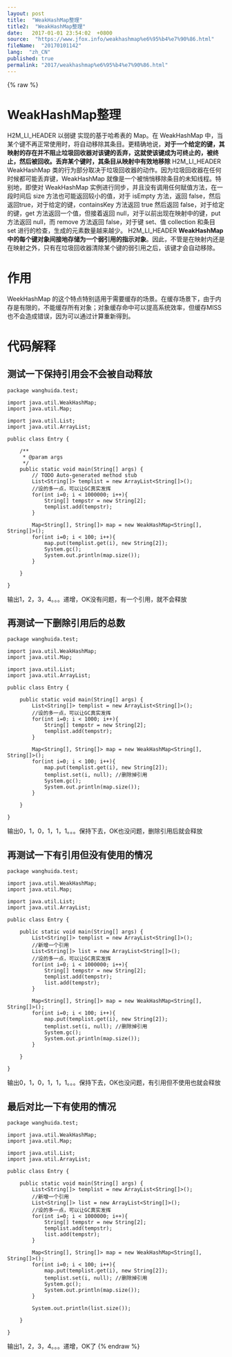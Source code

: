 ```yaml
---
layout: post
title:  "WeakHashMap整理"
title2:  "WeakHashMap整理"
date:   2017-01-01 23:54:02  +0800
source:  "https://www.jfox.info/weakhashmap%e6%95%b4%e7%90%86.html"
fileName:  "20170101142"
lang:  "zh_CN"
published: true
permalink: "2017/weakhashmap%e6%95%b4%e7%90%86.html"
---
```

{% raw %}
# WeakHashMap整理 


H2M_LI_HEADER 以弱键 实现的基于哈希表的 Map。在 WeakHashMap 中，当某个键不再正常使用时，将自动移除其条目。更精确地说，**对于一个给定的键，其映射的存在并不阻止垃圾回收器对该键的丢弃，这就使该键成为可终止的，被终止，然后被回收。丢弃某个键时，其条目从映射中有效地移除**
H2M_LI_HEADER WeakHashMap 类的行为部分取决于垃圾回收器的动作。因为垃圾回收器在任何时候都可能丢弃键，WeakHashMap 就像是一个被悄悄移除条目的未知线程。特别地，即使对 WeakHashMap 实例进行同步，并且没有调用任何赋值方法，在一段时间后 size 方法也可能返回较小的值，对于 isEmpty 方法，返回 false，然后返回true，对于给定的键，containsKey 方法返回 true 然后返回 false，对于给定的键，get 方法返回一个值，但接着返回 null，对于以前出现在映射中的键，put 方法返回 null，而 remove 方法返回 false，对于键 set、值 collection 和条目 set 进行的检查，生成的元素数量越来越少。
H2M_LI_HEADER **WeakHashMap 中的每个键对象间接地存储为一个弱引用的指示对象**。因此，不管是在映射内还是在映射之外，只有在垃圾回收器清除某个键的弱引用之后，该键才会自动移除。

# 作用

WeekHashMap 的这个特点特别适用于需要缓存的场景。在缓存场景下，由于内存是有限的，不能缓存所有对象；对象缓存命中可以提高系统效率，但缓存MISS也不会造成错误，因为可以通过计算重新得到。

# 代码解释

## 测试一下保持引用会不会被自动释放

    package wanghuida.test;
    
    import java.util.WeakHashMap;
    import java.util.Map;
    
    import java.util.List;
    import java.util.ArrayList;
    
    public class Entry {
    
        /**
         * @param args
         */
        public static void main(String[] args) {
            // TODO Auto-generated method stub
            List<String[]> templist = new ArrayList<String[]>();  
            //设的多一点，可以让GC真实发挥
            for(int i=0; i < 1000000; i++){
                String[] tempstr = new String[2];
                templist.add(tempstr);
            }
    
            Map<String[], String[]> map = new WeakHashMap<String[], String[]>();
            for(int i=0; i < 100; i++){
                map.put(templist.get(i), new String[2]);
                System.gc();
                System.out.println(map.size());
            }
    
        }
    
    }

输出1，2，3，4。。。递增，OK没有问题，有一个引用，就不会释放

## 再测试一下删除引用后的总数

    package wanghuida.test;
    
    import java.util.WeakHashMap;
    import java.util.Map;
    
    import java.util.List;
    import java.util.ArrayList;
    
    public class Entry {
    
        public static void main(String[] args) {
            List<String[]> templist = new ArrayList<String[]>();  
            //设的多一点，可以让GC真实发挥
            for(int i=0; i < 1000; i++){
                String[] tempstr = new String[2];
                templist.add(tempstr);
            }
    
            Map<String[], String[]> map = new WeakHashMap<String[], String[]>();
            for(int i=0; i < 100; i++){
                map.put(templist.get(i), new String[2]);
                templist.set(i, null); //删除掉引用 
                System.gc();
                System.out.println(map.size());
            }
    
        }
    
    }

输出0，1，0，1，1，1。。。保持下去，OK也没问题，删除引用后就会释放

## 再测试一下有引用但没有使用的情况

    package wanghuida.test;
    
    import java.util.WeakHashMap;
    import java.util.Map;
    
    import java.util.List;
    import java.util.ArrayList;
    
    public class Entry {
    
        public static void main(String[] args) {
            List<String[]> templist = new ArrayList<String[]>();  
            //新增一个引用
            List<String[]> list = new ArrayList<String[]>();  
            //设的多一点，可以让GC真实发挥
            for(int i=0; i < 1000000; i++){
                String[] tempstr = new String[2];
                templist.add(tempstr);
                list.add(tempstr);
            }
    
            Map<String[], String[]> map = new WeakHashMap<String[], String[]>();
            for(int i=0; i < 100; i++){
                map.put(templist.get(i), new String[2]);
                templist.set(i, null); //删除掉引用 
                System.gc();
                System.out.println(map.size());
            }
    
        }
    
    }

输出0，1，0，1，1，1。。。保持下去，OK也没问题，有引用但不使用也就会释放

## 最后对比一下有使用的情况

    package wanghuida.test;
    
    import java.util.WeakHashMap;
    import java.util.Map;
    
    import java.util.List;
    import java.util.ArrayList;
    
    public class Entry {
    
        public static void main(String[] args) {
            List<String[]> templist = new ArrayList<String[]>();  
            //新增一个引用
            List<String[]> list = new ArrayList<String[]>();  
            //设的多一点，可以让GC真实发挥
            for(int i=0; i < 1000000; i++){
                String[] tempstr = new String[2];
                templist.add(tempstr);
                list.add(tempstr);
            }
    
            Map<String[], String[]> map = new WeakHashMap<String[], String[]>();
            for(int i=0; i < 100; i++){
                map.put(templist.get(i), new String[2]);
                templist.set(i, null); //删除掉引用 
                System.gc();
                System.out.println(map.size());
            }
    
            System.out.println(list.size());
    
        }
    
    }

输出1，2，3，4。。。递增，OK了
{% endraw %}
